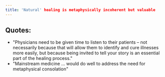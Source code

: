 ```yaml
---
title: 'Natural' healing is metaphysically incoherent but valuable
---
```


## Quotes:
- "Physicians need to be given time to listen to their patients – not necessarily because that will allow them to identify and cure illnesses more easily, but because being invited to tell your story is an essential part of the healing process."
- "Mainstream medicine ... would do well to address the need for metaphysical consolation"
